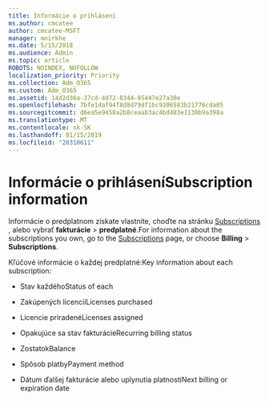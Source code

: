 ```yaml
---
title: Informácie o prihlásení
ms.author: cmcatee
author: cmcatee-MSFT
manager: mnirkhe
ms.date: 5/15/2018
ms.audience: Admin
ms.topic: article
ROBOTS: NOINDEX, NOFOLLOW
localization_priority: Priority
ms.collection: Adm_O365
ms.custom: Adm_O365
ms.assetid: 14d2d36a-37cd-4d72-8344-85447e27a38e
ms.openlocfilehash: 7bfe1daf94f8d8d79df1bc9306583b21776cda05
ms.sourcegitcommit: d6ea5e9458a2b8ceaab3ac4bd483e1130b9a398a
ms.translationtype: MT
ms.contentlocale: sk-SK
ms.lasthandoff: 01/15/2019
ms.locfileid: "28310611"
---
```

# <a name="subscription-information"></a><span data-ttu-id="a6be5-102">Informácie o prihlásení</span><span class="sxs-lookup"><span data-stu-id="a6be5-102">Subscription information</span></span>

<span data-ttu-id="a6be5-103">Informácie o predplatnom získate vlastníte, choďte na stránku [Subscriptions](https://go.microsoft.com/fwlink/p/?linkid=842054) , alebo vybrať **fakturácie** \> **predplatné**.</span><span class="sxs-lookup"><span data-stu-id="a6be5-103">For information about the subscriptions you own, go to the [Subscriptions](https://go.microsoft.com/fwlink/p/?linkid=842054) page, or choose **Billing** \> **Subscriptions**.</span></span>
  
<span data-ttu-id="a6be5-104">Kľúčové informácie o každej predplatné:</span><span class="sxs-lookup"><span data-stu-id="a6be5-104">Key information about each subscription:</span></span>
  
- <span data-ttu-id="a6be5-105">Stav každého</span><span class="sxs-lookup"><span data-stu-id="a6be5-105">Status of each</span></span>
    
- <span data-ttu-id="a6be5-106">Zakúpených licencií</span><span class="sxs-lookup"><span data-stu-id="a6be5-106">Licenses purchased</span></span>
    
- <span data-ttu-id="a6be5-107">Licencie priradené</span><span class="sxs-lookup"><span data-stu-id="a6be5-107">Licenses assigned</span></span>
    
- <span data-ttu-id="a6be5-108">Opakujúce sa stav fakturácie</span><span class="sxs-lookup"><span data-stu-id="a6be5-108">Recurring billing status</span></span>
    
- <span data-ttu-id="a6be5-109">Zostatok</span><span class="sxs-lookup"><span data-stu-id="a6be5-109">Balance</span></span>
    
- <span data-ttu-id="a6be5-110">Spôsob platby</span><span class="sxs-lookup"><span data-stu-id="a6be5-110">Payment method</span></span>
    
- <span data-ttu-id="a6be5-111">Dátum ďalšej fakturácie alebo uplynutia platnosti</span><span class="sxs-lookup"><span data-stu-id="a6be5-111">Next billing or expiration date</span></span>
    

